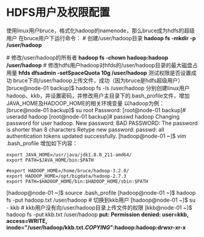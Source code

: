 # HDFS用户及权限配置

使用linux用户bruce，格式化hadoop的namenode，那么bruce成为hdfs的超级用户
在bruce用户下运行命令：
&#35; 创建/user/hadoop目录
**hadoop fs -mkdir -p /user/hadoop**

&#35;  修改/user/hadoop的所有者
**hadoop fs -chown hadoop:hadoop /user/hadoop**
&#35;  修改hdfs用户hadoop对hfds的/user/hadoop目录的最大磁盘占用量
**hfds dfsadmin -setSpaceQuota 10g /user/hadoop**
测试权限是否设置成功
bruce下向/user/hadoop上传文件，成功（因为bruce是hdfs超级用户）
[bruce@node-01 backup]$ hadoop fs -ls /user/hadoop
分别创建linux用户hadoop、kkb，并设置密码，并修改用户主目录下的.bash_profile文件，增加JAVA_HOME及HADOOP_HOME的相关环境变量
以hadoop为例：
[bruce@node-01 backup]$ su root
Password:
[root@node-01 backup]# useradd hadoop
[root@node-01 backup]# passwd hadoop
Changing password for user hadoop.
New password: 
BAD PASSWORD: The password is shorter than 8 characters
Retype new password: 
passwd: all authentication tokens updated successfully.
[hadoop@node-01 ~]$ vim .bash_profile
增加如下内容：

```shell
export JAVA_HOME=/usr/java/jdk1.8.0_211-amd64/
export PATH=$JAVA_HOME/bin:$PATH

#export HADOOP_HOME=/home/bruce/hadoop-3.2.0/
export HADOOP_HOME=/opt/bigdata/hadoop-2.7.3
export PATH=$HADOOP_HOME/bin:$HADOOP_HOME/sbin:$PATH
```

[hadoop@node-01 ~]$ source .bash_profile
[hadoop@node-01 ~]$ hadoop fs -put hadoop.txt /user/hadoop
&#35;  切换到kkb用户
[hadoop@node-01 ~]$ su - kkb
&#35;  kkb用户没有向/user/hadoop目录上传文件的权限
[kkb@node-01 ~]$ hadoop fs -put kkb.txt /user/hadoop
**put: Permission denied: user=kkb, access=WRITE, inode="/user/hadoop/kkb.txt._COPYING_":hadoop:hadoop:drwxr-xr-x**